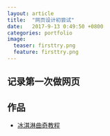 ```yaml
---
layout: article
title:  "网页设计初尝试"
date:   2017-9-13 0:49:50 +0800
categories: portfolio
image:
  teaser: firsttry.png
  feature: firsttry.png
---
```


## 记录第一次做网页



## 作品

- <a href="file:///C:/Users/lulu/Desktop/cookie.html" target="_blank">冰淇淋曲奇教程</a>

